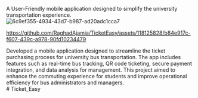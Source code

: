 A User-Friendly mobile application designed to simplify the university transportation experience.
<br />
![6c9ef355-4934-43d7-b987-ad20adc1cca7](https://github.com/RaghadAjamia/TicketEasy/assets/118125828/f8e8c395-7a34-4d5c-9863-b7adb4faa3b6)
<br />

https://github.com/RaghadAjamia/TicketEasy/assets/118125828/b84e917c-f607-439c-a978-90fd10234479
<br />

Developed a mobile application designed to streamline the ticket purchasing process for university bus transportation. The app includes features such as real-time bus tracking, QR code ticketing, secure payment integration, and data analysis for management. This project aimed to enhance the commuting experience for students and improve operational efficiency for bus administrators and managers. 
<br />
#   T i c k e t _ E a s y 
 


